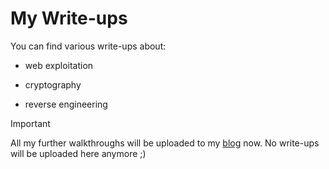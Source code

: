 # My Write-ups 

You can find various write-ups about:

- web exploitation

- cryptography

- reverse engineering

> [!IMPORTANT]
> All my further walkthroughs will be uploaded to my [blog](https://medium.com/@s0mec4t) now. No write-ups will be uploaded here anymore ;)
